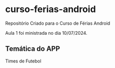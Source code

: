 # curso-ferias-android
Repositório Criado para o Curso de Férias Android

Aula 1 foi ministrada no dia 10/07/2024.

## Temática do APP
Times de Futebol
